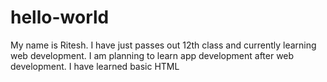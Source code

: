 # hello-world
My name is Ritesh. I have just passes out 12th class and currently learning web development. 
I am planning to learn app development after web development.
I have learned basic HTML
